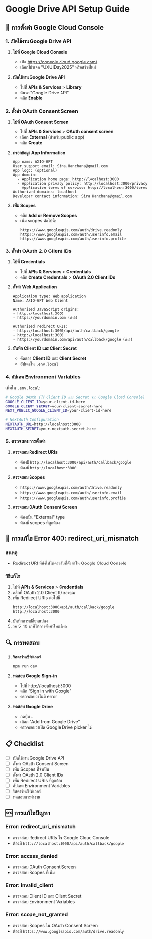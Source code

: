 # Google Drive API Setup Guide

## 🔧 การตั้งค่า Google Cloud Console

### 1. เปิดใช้งาน Google Drive API

1. **ไปที่ Google Cloud Console**
   - เปิด https://console.cloud.google.com/
   - เลือกโปรเจค "UXUIDay2025" หรือสร้างใหม่

2. **เปิดใช้งาน Google Drive API**
   - ไปที่ **APIs & Services** > **Library**
   - ค้นหา "Google Drive API"
   - คลิก **Enable**

### 2. ตั้งค่า OAuth Consent Screen

1. **ไปที่ OAuth Consent Screen**
   - ไปที่ **APIs & Services** > **OAuth consent screen**
   - เลือก **External** (สำหรับ public app)
   - คลิก **Create**

2. **กรอกข้อมูล App Information**
   ```
   App name: AXIO-GPT
   User support email: Sira.Hanchana@gmail.com
   App logo: (optional)
   App domain: 
     - Application home page: http://localhost:3000
     - Application privacy policy: http://localhost:3000/privacy
     - Application terms of service: http://localhost:3000/terms
   Authorized domains: localhost
   Developer contact information: Sira.Hanchana@gmail.com
   ```

3. **เพิ่ม Scopes**
   - คลิก **Add or Remove Scopes**
   - เพิ่ม scopes ต่อไปนี้:
     ```
     https://www.googleapis.com/auth/drive.readonly
     https://www.googleapis.com/auth/userinfo.email
     https://www.googleapis.com/auth/userinfo.profile
     ```

### 3. ตั้งค่า OAuth 2.0 Client IDs

1. **ไปที่ Credentials**
   - ไปที่ **APIs & Services** > **Credentials**
   - คลิก **Create Credentials** > **OAuth 2.0 Client IDs**

2. **ตั้งค่า Web Application**
   ```
   Application type: Web application
   Name: AXIO-GPT Web Client
   
   Authorized JavaScript origins:
   - http://localhost:3000
   - https://yourdomain.com (ถ้ามี)
   
   Authorized redirect URIs:
   - http://localhost:3000/api/auth/callback/google
   - http://localhost:3000
   - https://yourdomain.com/api/auth/callback/google (ถ้ามี)
   ```

3. **บันทึก Client ID และ Client Secret**
   - คัดลอก **Client ID** และ **Client Secret**
   - อัปเดตใน `.env.local`

### 4. อัปเดต Environment Variables

เพิ่มใน `.env.local`:

```bash
# Google OAuth (ใช้ Client ID และ Secret จาก Google Cloud Console)
GOOGLE_CLIENT_ID=your-client-id-here
GOOGLE_CLIENT_SECRET=your-client-secret-here
NEXT_PUBLIC_GOOGLE_CLIENT_ID=your-client-id-here

# NextAuth Configuration
NEXTAUTH_URL=http://localhost:3000
NEXTAUTH_SECRET=your-nextauth-secret-here
```

### 5. ตรวจสอบการตั้งค่า

1. **ตรวจสอบ Redirect URIs**
   - ต้องมี `http://localhost:3000/api/auth/callback/google`
   - ต้องมี `http://localhost:3000`

2. **ตรวจสอบ Scopes**
   - `https://www.googleapis.com/auth/drive.readonly`
   - `https://www.googleapis.com/auth/userinfo.email`
   - `https://www.googleapis.com/auth/userinfo.profile`

3. **ตรวจสอบ OAuth Consent Screen**
   - ต้องเป็น "External" type
   - ต้องมี scopes ที่ถูกต้อง

## 🚨 การแก้ไข Error 400: redirect_uri_mismatch

### สาเหตุ
- Redirect URI ที่ส่งไปไม่ตรงกับที่ตั้งค่าใน Google Cloud Console

### วิธีแก้ไข
1. ไปที่ **APIs & Services** > **Credentials**
2. คลิกที่ OAuth 2.0 Client ID ของคุณ
3. เพิ่ม Redirect URIs ต่อไปนี้:
   ```
   http://localhost:3000/api/auth/callback/google
   http://localhost:3000
   ```
4. บันทึกการเปลี่ยนแปลง
5. รอ 5-10 นาทีให้การตั้งค่าใหม่มีผล

## 🔍 การทดสอบ

1. **รีสตาร์ทเซิร์ฟเวอร์**
   ```bash
   npm run dev
   ```

2. **ทดสอบ Google Sign-in**
   - ไปที่ http://localhost:3000
   - คลิก "Sign in with Google"
   - ตรวจสอบว่าไม่มี error

3. **ทดสอบ Google Drive**
   - กดปุ่ม + 
   - เลือก "Add from Google Drive"
   - ตรวจสอบว่าเปิด Google Drive picker ได้

## 📋 Checklist

- [ ] เปิดใช้งาน Google Drive API
- [ ] ตั้งค่า OAuth Consent Screen
- [ ] เพิ่ม Scopes ที่จำเป็น
- [ ] ตั้งค่า OAuth 2.0 Client IDs
- [ ] เพิ่ม Redirect URIs ที่ถูกต้อง
- [ ] อัปเดต Environment Variables
- [ ] รีสตาร์ทเซิร์ฟเวอร์
- [ ] ทดสอบการทำงาน

## 🆘 การแก้ไขปัญหา

### Error: redirect_uri_mismatch
- ตรวจสอบ Redirect URIs ใน Google Cloud Console
- ต้องมี `http://localhost:3000/api/auth/callback/google`

### Error: access_denied
- ตรวจสอบ OAuth Consent Screen
- ตรวจสอบ Scopes ที่เพิ่ม

### Error: invalid_client
- ตรวจสอบ Client ID และ Client Secret
- ตรวจสอบ Environment Variables

### Error: scope_not_granted
- ตรวจสอบ Scopes ใน OAuth Consent Screen
- ต้องมี `https://www.googleapis.com/auth/drive.readonly`
